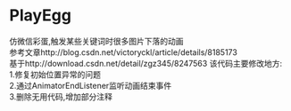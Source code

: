 # PlayEgg
仿微信彩蛋,触发某些关键词时很多图片下落的动画   
参考文章http://blog.csdn.net/victoryckl/article/details/8185173   
基于http://download.csdn.net/detail/zgz345/8247563 该代码主要修改地方:  
1.修复初始位置异常的问题   
2.通过AnimatorEndListener监听动画结束事件  
3.删除无用代码,增加部分注释  

